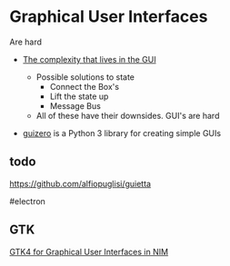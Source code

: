 Graphical User Interfaces
=========================

Are hard
* [The complexity that lives in the GUI](https://blog.royalsloth.eu/posts/the-complexity-that-lives-in-the-gui/)
    * Possible solutions to state
        * Connect the Box's
        * Lift the state up
        * Message Bus
    * All of these have their downsides. GUI's are hard


* [guizero](https://lawsie.github.io/guizero/about/) is a Python 3 library for creating simple GUIs

todo
----

https://github.com/alfiopuglisi/guietta

#electron

GTK
---

[GTK4 for Graphical User Interfaces in NIM](http://ssalewski.de/gtkprogramming.html)
